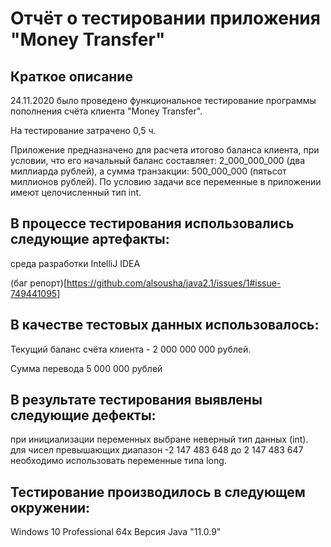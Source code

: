 # Отчёт о тестировании приложения "Money Transfer"

## Краткое описание
24.11.2020 было проведено функциональное тестирование программы пополнения счёта клиента "Money Transfer".

На тестирование затрачено 0,5 ч.

Приложение предназначено для расчета итогово баланса клиента, при условии, что его начальный баланс составляет: 2_000_000_000 (два миллиарда рублей), а сумма транзакции: 500_000_000 (пятьсот миллионов рублей). По условию задачи все переменные в приложении имеют целочисленный тип int.

## В процессе тестирования использовались следующие артефакты:
среда разработки IntelliJ IDEA

(баг репорт)[https://github.com/alsousha/java2.1/issues/1#issue-749441095]

## В качестве тестовых данных использовалось:
Текущий баланс счёта клиента - 2 000 000 000 рублей.

Сумма перевода 5 000 000 рублей

## В результате тестирования выявлены следующие дефекты:
при инициализации переменных выбране неверный тип данных (int).
для чисел превышающих диапазон -2 147 483 648 до 2 147 483 647 необходимо использовать переменные типа long.

## Тестирование производилось в следующем окружении:
Windows 10 Professional 64х Версия Java "11.0.9"

